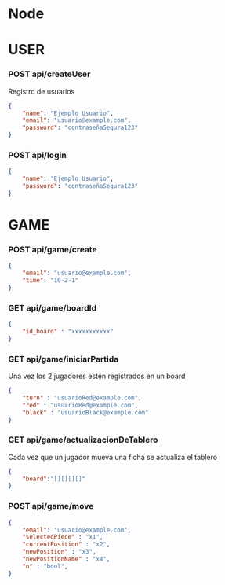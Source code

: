 # Node

# USER
### POST api/createUser 
Registro de usuarios 

```json
{     
	"name": "Ejemplo Usuario",     
	"email": "usuario@example.com",     
	"password": "contraseñaSegura123" 
}
```

### POST api/login
```json
{
	"name": "Ejemplo Usuario",     
	"password": "contraseñaSegura123" 
}
```

# GAME
### POST api/game/create

```json
{
	"email": "usuario@example.com",
	"time": "10-2-1"
}
```

### GET api/game/boardId

```json
{
	"id_board" : "xxxxxxxxxxx"
}
```

### GET api/game/iniciarPartida
Una vez los 2 jugadores estén registrados en un board 

```json
{
	"turn" : "usuarioRed@example.com",
	"red" : "usuarioRed@example.com",
	"black" : "usuarioBlack@example.com"
}
```

### GET api/game/actualizacionDeTablero
Cada vez que un jugador mueva una ficha se actualiza el tablero

```json
{
	"board":"[][][][]"
}
```

### POST api/game/move

```json
{
	"email": "usuario@example.com",
	"selectedPiece" : "x1",
	"currentPosition" : "x2",
	"newPosition" : "x3",
	"newPositionName" : "x4",
	"n" : "bool",
}
```
